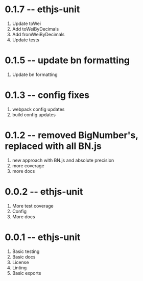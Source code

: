 # 0.1.7 -- ethjs-unit

1. Update toWei
2. Add toWeiByDecimals
3. Add fromWeiByDecimals
4. Update tests

# 0.1.5 -- update bn formatting

1. Update bn formatting

# 0.1.3 -- config fixes

1. webpack config updates
2. build config updates

# 0.1.2 -- removed BigNumber's, replaced with all BN.js

1. new approach with BN.js and absolute precision
2. more coverage
3. more docs

# 0.0.2 -- ethjs-unit

1. More test coverage
2. Config
3. More docs

# 0.0.1 -- ethjs-unit

1. Basic testing
2. Basic docs
3. License
4. Linting
5. Basic exports

